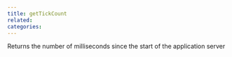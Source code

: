 ```yaml
---
title: getTickCount
related:
categories:
---
```


Returns the number of milliseconds since the start of the application server